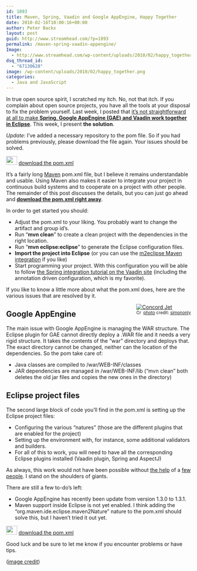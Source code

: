 ```yaml
---
id: 1893
title: Maven, Spring, Vaadin and Google AppEngine, Happy Together
date: 2010-02-16T10:00:16+00:00
author: Peter Backx
layout: post
guid: http://www.streamhead.com/?p=1893
permalink: /maven-spring-vaadin-appengine/
Image:
  - http://www.streamhead.com/wp-content/uploads/2010/02/happy_together.png
dsq_thread_id:
  - "67130628"
image: /wp-content/uploads/2010/02/happy_together.png
categories:
  - Java and JavaScript
---
```

In true open source spirit, I scratched my itch. No, not that itch. If you complain about open source projects, you have all the tools at your disposal to fix the problem yourself. Last week, I posted that <a title="Google AppEngine, Vaadin, Spring, a Match Not Made in Heaven" href="http://www.streamhead.com/google-appengine-vaadin-spring-match-heaven/" target="_blank">it&#8217;s not straightforward at all to make <strong>Spring, Google AppEngine (GAE) and Vaadin work together in Eclipse</strong></a>. This week, I present **the solution**.

_Update_: I&#8217;ve added a necessary repository to the pom file. So if you had problems previously, please download the file again. Your issues should be solved.

<!--more-->

**<a title="Maven pom.xml with Spring, Vaadin and  Google AppEngine pre-configured" href="../wp-content/uploads/2010/02/pom.xml" target="_blank"><img class="alignnone size-full wp-image-498" title="download" src="http://www.streamhead.com/wp-content/uploads/2008/11/download.png" alt="" width="30" height="24" /></a>** <a title="Maven pom.xml with Spring, Vaadin and  Google AppEngine pre-configured" href="../wp-content/uploads/2010/02/pom.xml" target="_blank">download the pom.xml</a>

It&#8217;s a fairly long <a title="Maven simplifies development" href="http://www.streamhead.com/maven-simplifies-seam-facelets-development-handle-xml/" target="_blank">Maven</a> pom.xml file, but I believe it remains understandable and usable. Using Maven also makes it easier to integrate your project in continuous build systems and to cooperate on a project with other people. The remainder of this post discusses the details, but you can just go ahead and **<a title="Maven pom.xml with Spring, Vaadin and Google AppEngine pre-configured" href="http://www.streamhead.com/wp-content/uploads/2010/02/pom.xml" target="_blank">download the pom.xml right away</a>**.

In order to get started you should:

  * Adjust the pom.xml to your liking. You probably want to change the artifact and group id&#8217;s.
  * Run &#8220;**mvn clean**&#8221; to create a clean project with the dependencies in the right location.
  * Run &#8220;**mvn eclipse:eclipse**&#8221; to generate the Eclipse configuration files.
  * **Import the project into Eclipse** (or you can use the <a title="m2eclipse" href="http://m2eclipse.sonatype.org/" target="_blank">m2eclipse Maven integration</a> if you like)
  * Start programming your project. With this configuration you will be able to follow <a title="Spring Integration - Vaadin" href="http://vaadin.com/wiki/-/wiki/Main/Spring%20Integration" target="_blank">the Spring integration tutorial on the Vaadin site</a> (including the annotation driven configuration, which is my favorite).

If you like to know a little more about what the pom.xml does, here are the various issues that are resolved by it.

<div style="float:right;">
  <a title="Concord Jet" href="http://www.flickr.com/photos/10287726@N02/4359308044/" target="_blank"><img src="http://farm5.static.flickr.com/4004/4359308044_d599bc2b66_m.jpg" border="0" alt="Concord Jet" /></a><br /><small><a title="Attribution License" href="http://creativecommons.org/licenses/by/2.0/" target="_blank"><img src="http://www.streamhead.com/wp-content/plugins/photo-dropper/images/cc.png" border="0" alt="Creative Commons License" width="16" height="16" align="absmiddle" /></a> <a href="http://www.photodropper.com/photos/" target="_blank">photo</a> credit: <a title="simononly" href="http://www.flickr.com/photos/10287726@N02/4359308044/" target="_blank">simononly</a></small>
</div>

## Google AppEngine

The main issue with Google AppEngine is managing the WAR structure. The Eclipse plugin for GAE cannot directly deploy a .WAR file and it needs a very rigid structure. It takes the contents of the &#8220;war&#8221; directory and deploys that. The exact directory cannot be changed, neither can the location of the dependencies. So the pom take care of:

  * Java classes are compiled to /war/WEB-INF/classes
  * JAR dependencies are managed in /war/WEB-INF/lib (&#8220;mvn clean&#8221; both deletes the old jar files and copies the new ones in the directory)

## Eclipse project files

The second large block of code you&#8217;ll find in the pom.xml is setting up the Eclipse project files:

  * Configuring the various &#8220;natures&#8221; (those are the different plugins that are enabled for the project)
  * Setting up the environment with, for instance, some additional validators and builders.
  * For all of this to work, you will need to have all the corresponding Eclipse plugins installed (Vaadin plugin, Spring and AspectJ)

As always, this work would not have been possible without <a title="Maven Archetype for Google AppEngine" href="http://fornax-sculptor.blogspot.com/2009/10/maven-archetype-for-app-engine.html" target="_blank">the help</a> of a <a title="Spring application - Vaadin example" href="http://dev.vaadin.com/browser/incubator/SpringApplication" target="_blank">few people</a>. I stand on the shoulders of giants.

There are still a few to-do&#8217;s left:

  * Google AppEngine has recently been update from version 1.3.0 to 1.3.1. 
  * Maven support inside Eclipse is not yet enabled. I think adding the &#8220;org.maven.ide.eclipse.maven2Nature&#8221; nature to the pom.xml should solve this, but I haven&#8217;t tried it out yet.

**<a title="Maven pom.xml with Spring, Vaadin and  Google AppEngine  pre-configured" href="../wp-content/uploads/2010/02/pom.xml" target="_blank"><img title="download" src="http://www.streamhead.com/wp-content/uploads/2008/11/download.png" alt="" width="30" height="24" /></a>** <a title="Maven pom.xml with  Spring, Vaadin and  Google AppEngine pre-configured" href="../wp-content/uploads/2010/02/pom.xml" target="_blank">download the pom.xml</a>

Good luck and be sure to let me know if you encounter problems or have tips.

(<a title="so happy together" href="http://www.flickr.com/photos/thomashawk/3043998465/" target="_blank">image credit</a>)

<!-- AddThis Advanced Settings generic via filter on the_content -->

<!-- AddThis Share Buttons generic via filter on the_content -->